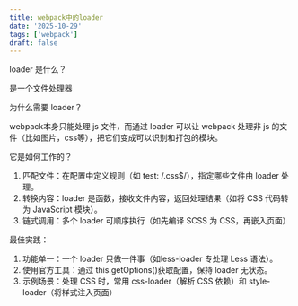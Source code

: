 ```yaml
---
title: webpack中的loader
date: '2025-10-29'
tags: ['webpack']
draft: false
---
```


loader 是什么？

是一个文件处理器

为什么需要 loader？

webpack本身只能处理 js 文件，而通过 loader 可以让 webpack 处理非 js 的文件（比如图片，css等），把它们变成可以识别和打包的模块。

它是如何工作的？

1. 匹配文件：在配置中定义规则（如 test: /\.css$/），指定哪些文件由 loader 处理。
2. ​转换内容​：loader 是函数，接收文件内容，返回处理结果（如将 CSS 代码转为 JavaScript 模块）。
3. ​链式调用​：多个 loader 可顺序执行（如先编译 SCSS 为 CSS，再嵌入页面）

最佳实践​：

1. ​功能单一​：一个 loader 只做一件事（如less-loader 专处理 Less 语法）。
2. ​使用官方工具​：通过 this.getOptions()获取配置，保持 loader 无状态。
3. ​示例场景​：处理 CSS 时，常用 css-loader（解析 CSS 依赖）和 style-loader（将样式注入页面）
